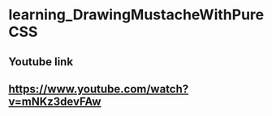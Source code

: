 # learning_DrawingMustacheWithPureCSS


## Youtube link
## https://www.youtube.com/watch?v=mNKz3devFAw

